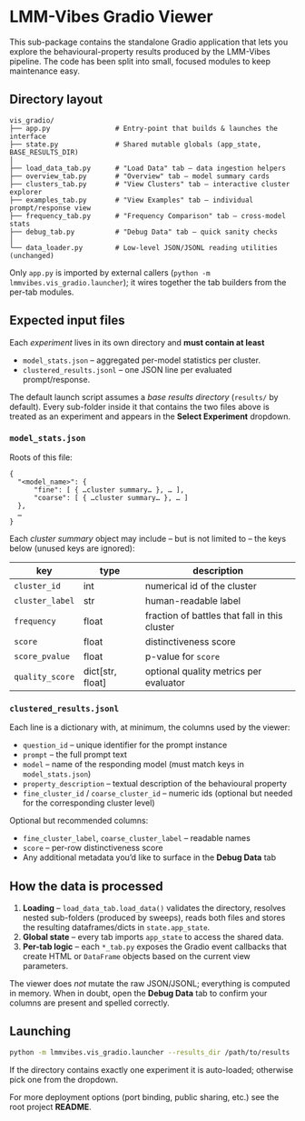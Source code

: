 # LMM-Vibes Gradio Viewer

This sub-package contains the standalone Gradio application that lets you
explore the behavioural-property results produced by the LMM-Vibes pipeline.
The code has been split into small, focused modules to keep maintenance easy.

## Directory layout

```
vis_gradio/
├── app.py                # Entry-point that builds & launches the interface
├── state.py              # Shared mutable globals (app_state, BASE_RESULTS_DIR)
│
├── load_data_tab.py      # "Load Data" tab – data ingestion helpers
├── overview_tab.py       # "Overview" tab – model summary cards
├── clusters_tab.py       # "View Clusters" tab – interactive cluster explorer
├── examples_tab.py       # "View Examples" tab – individual prompt/response view
├── frequency_tab.py      # "Frequency Comparison" tab – cross-model stats
├── debug_tab.py          # "Debug Data" tab – quick sanity checks
│
└── data_loader.py        # Low-level JSON/JSONL reading utilities (unchanged)
```

Only `app.py` is imported by external callers (`python -m lmmvibes.vis_gradio.launcher`); it wires together the tab builders from the per-tab modules.

## Expected input files

Each *experiment* lives in its own directory and **must contain at least**

* `model_stats.json`  – aggregated per-model statistics per cluster.
* `clustered_results.jsonl`  – one JSON line per evaluated prompt/response.

The default launch script assumes a *base results directory* (`results/` by
default).  Every sub-folder inside it that contains the two files above is
treated as an experiment and appears in the **Select Experiment** dropdown.

### `model_stats.json`
Roots of this file:
```
{
  "<model_name>": {
      "fine": [ { …cluster summary… }, … ],
      "coarse": [ { …cluster summary… }, … ]
  },
  …
}
```
Each *cluster summary* object may include – but is not limited to – the keys
below (unused keys are ignored):

| key                | type          | description                                        |
|--------------------|--------------|----------------------------------------------------|
| `cluster_id`       | int          | numerical id of the cluster                        |
| `cluster_label`    | str          | human-readable label                               |
| `frequency`        | float        | fraction of battles that fall in this cluster      |
| `score`            | float        | distinctiveness score                              |
| `score_pvalue`     | float        | p-value for `score`                                |
| `quality_score`    | dict[str, float] | optional quality metrics per evaluator       |

### `clustered_results.jsonl`
Each line is a dictionary with, at minimum, the columns used by the viewer:

* `question_id` – unique identifier for the prompt instance
* `prompt` – the full prompt text
* `model` – name of the responding model (must match keys in `model_stats.json`)
* `property_description` – textual description of the behavioural property
* `fine_cluster_id` / `coarse_cluster_id` – numeric ids (optional but needed
  for the corresponding cluster level)

Optional but recommended columns:

* `fine_cluster_label`, `coarse_cluster_label` – readable names
* `score` – per-row distinctiveness score
* Any additional metadata you’d like to surface in the **Debug Data** tab

## How the data is processed

1. **Loading** – `load_data_tab.load_data()` validates the directory, resolves
   nested sub-folders (produced by sweeps), reads both files and stores the
   resulting dataframes/dicts in `state.app_state`.
2. **Global state** – every tab imports `app_state` to access the shared data.
3. **Per-tab logic** – each `*_tab.py` exposes the Gradio event callbacks that
   create HTML or `DataFrame` objects based on the current view parameters.

The viewer does *not* mutate the raw JSON/JSONL; everything is computed in
memory.  When in doubt, open the **Debug Data** tab to confirm your columns are
present and spelled correctly.

## Launching

```bash
python -m lmmvibes.vis_gradio.launcher --results_dir /path/to/results
```

If the directory contains exactly one experiment it is auto-loaded; otherwise
pick one from the dropdown.

For more deployment options (port binding, public sharing, etc.) see the root
project **README**. 